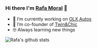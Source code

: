 ### Hi there I'm [Rafa Moral](https://rmoral.com) 👋

- 🔭 I’m currently working on [OLX Autos](https://www.olxgroup.com/brands/olx-autos)
- 🌱 I’m co-founder of [Twin&Chic](https://twinandchic.com/es/)
- 🤓 Always learning new things

![Rafa's github stats](https://github-readme-stats.vercel.app/api?username=rmoralp&show_icons=true)
